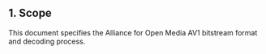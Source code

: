 
## 1. Scope

This document specifies the Alliance for Open Media AV1 bitstream format and
decoding process.
